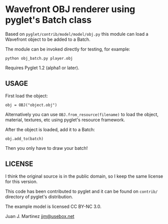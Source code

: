 Wavefront OBJ renderer using pyglet's Batch class
=================================================

Based on `pyglet/contrib/model/model/obj.py` this module can load a Wavefront
object to be added to a Batch.

The module can be invoked directly for testing, for example:

    python obj_batch.py player.obj

Requires Pyglet 1.2 (alpha1 or later).

USAGE
-----

First load the object:

    obj = OBJ("object.obj")

Alternatively you can use `OBJ.from_resource(filename)` to load the object,
material, textures, etc using pyglet's resource framework.

After the object is loaded, add it to a Batch:

    obj.add_to(batch)

Then you only have to draw your batch!


LICENSE
-------

I think the original source is in the public domain, so I keep the same
license for this version.

This code has been contributed to pyglet and it can be found on `contrib/`
directory of pyglet's distribution.

The example model is licensed CC BY-NC 3.0.

Juan J. Martinez <jjm@usebox.net>

